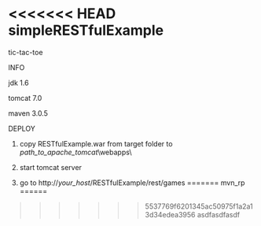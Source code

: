 <<<<<<< HEAD
simpleRESTfulExample
====================

tic-tac-toe

INFO

jdk 1.6 

tomcat 7.0

maven 3.0.5


DEPLOY

1) copy RESTfulExample.war from target folder to *path_to_apache_tomcat*\webapps\ 

2) start tomcat server

3) go to http://*your_host*/RESTfulExample/rest/games
=======
mvn_rp
======
>>>>>>> 5537769f6201345ac50975f1a2a13d34edea3956
asdfasdfasdf
